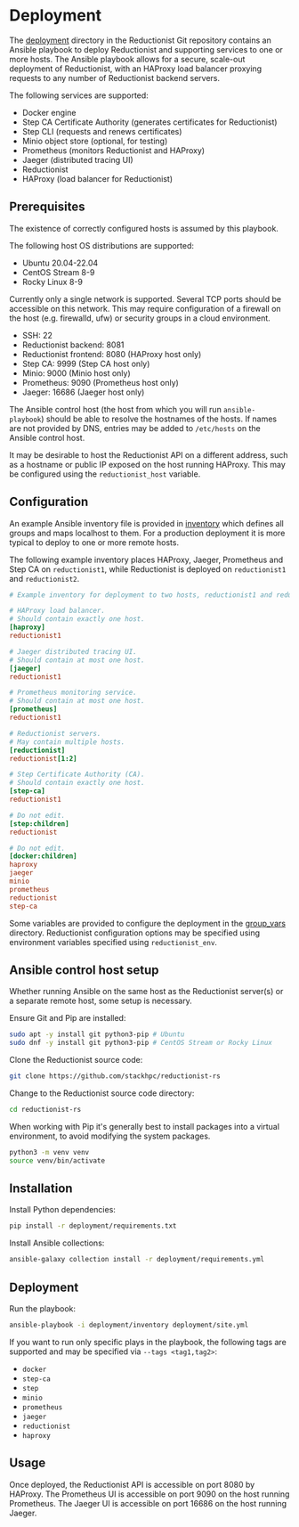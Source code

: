 # Deployment

The [deployment](https://github.com/stackhpc/reductionist-rs/tree/main/deployment) directory in the Reductionist Git repository contains an Ansible playbook to deploy Reductionist and supporting services to one or more hosts.
The Ansible playbook allows for a secure, scale-out deployment of Reductionist, with an HAProxy load balancer proxying requests to any number of Reductionist backend servers.

The following services are supported:

* Docker engine
* Step CA Certificate Authority (generates certificates for Reductionist)
* Step CLI (requests and renews certificates)
* Minio object store (optional, for testing)
* Prometheus (monitors Reductionist and HAProxy)
* Jaeger (distributed tracing UI)
* Reductionist
* HAProxy (load balancer for Reductionist)

## Prerequisites

The existence of correctly configured hosts is assumed by this playbook.

The following host OS distributions are supported:

* Ubuntu 20.04-22.04
* CentOS Stream 8-9
* Rocky Linux 8-9

Currently only a single network is supported.
Several TCP ports should be accessible on this network.
This may require configuration of a firewall on the host (e.g. firewalld, ufw) or security groups in a cloud environment.

* SSH: 22
* Reductionist backend: 8081
* Reductionist frontend: 8080 (HAProxy host only)
* Step CA: 9999 (Step CA host only)
* Minio: 9000 (Minio host only)
* Prometheus: 9090 (Prometheus host only)
* Jaeger: 16686 (Jaeger host only)

The Ansible control host (the host from which you will run `ansible-playbook`) should be able to resolve the hostnames of the hosts.
If names are not provided by DNS, entries may be added to `/etc/hosts` on the Ansible control host.

It may be desirable to host the Reductionist API on a different address, such as a hostname or public IP exposed on the host running HAProxy.
This may be configured using the `reductionist_host` variable.

## Configuration

An example Ansible inventory file is provided in [inventory](https://github.com/stackhpc/reductionist-rs/blob/main/deployment/inventory) which defines all groups and maps localhost to them. For a production deployment it is more typical to deploy to one or more remote hosts.

The following example inventory places HAProxy, Jaeger, Prometheus and Step CA on `reductionist1`, while Reductionist is deployed on `reductionist1` and `reductionist2`.

```ini
# Example inventory for deployment to two hosts, reductionist1 and reductionist2.

# HAProxy load balancer.
# Should contain exactly one host.
[haproxy]
reductionist1

# Jaeger distributed tracing UI.
# Should contain at most one host.
[jaeger]
reductionist1

# Prometheus monitoring service.
# Should contain at most one host.
[prometheus]
reductionist1

# Reductionist servers.
# May contain multiple hosts.
[reductionist]
reductionist[1:2]

# Step Certificate Authority (CA).
# Should contain exactly one host.
[step-ca]
reductionist1

# Do not edit.
[step:children]
reductionist

# Do not edit.
[docker:children]
haproxy
jaeger
minio
prometheus
reductionist
step-ca
```

Some variables are provided to configure the deployment in the [group_vars](https://github.com/stackhpc/reductionist-rs/tree/main/deployment/group_vars) directory. Reductionist configuration options may be specified using environment variables specified using `reductionist_env`.

## Ansible control host setup

Whether running Ansible on the same host as the Reductionist server(s) or a separate remote host, some setup is necessary.

Ensure Git and Pip are installed:
```sh
sudo apt -y install git python3-pip # Ubuntu
sudo dnf -y install git python3-pip # CentOS Stream or Rocky Linux
```

Clone the Reductionist source code:
```sh
git clone https://github.com/stackhpc/reductionist-rs
```

Change to the Reductionist source code directory:
```sh
cd reductionist-rs
```

When working with Pip it's generally best to install packages into a virtual environment, to avoid modifying the system packages.
```sh
python3 -m venv venv
source venv/bin/activate
```

## Installation

Install Python dependencies:
```sh
pip install -r deployment/requirements.txt
```

Install Ansible collections:
```sh
ansible-galaxy collection install -r deployment/requirements.yml
```

## Deployment

Run the playbook:
```sh
ansible-playbook -i deployment/inventory deployment/site.yml
```

If you want to run only specific plays in the playbook, the following tags are supported and may be specified via `--tags <tag1,tag2>`:

* `docker`
* `step-ca`
* `step`
* `minio`
* `prometheus`
* `jaeger`
* `reductionist`
* `haproxy`

## Usage

Once deployed, the Reductionist API is accessible on port 8080 by HAProxy. The Prometheus UI is accessible on port 9090 on the host running Prometheus. The Jaeger UI is accessible on port 16686 on the host running Jaeger.
